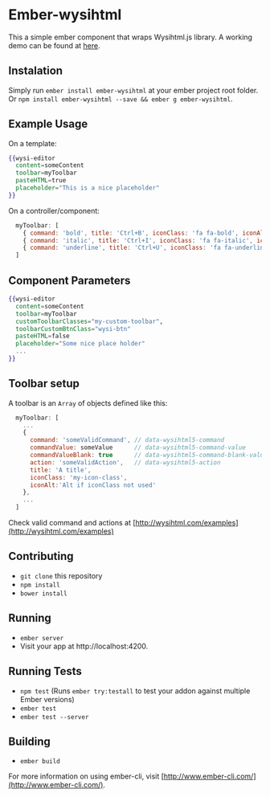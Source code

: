 # Ember-wysihtml

This a simple ember component that wraps Wysihtml.js library.
A working demo can be found at [here](http://marcemira.com/ember-wysihtml).

## Instalation

Simply run `ember install ember-wysihtml` at your ember project root folder.
Or `npm install ember-wysihtml --save && ember g ember-wysihtml`.

## Example Usage

On a template:
```handlebars
{{wysi-editor
  content=someContent
  toolbar=myToolbar
  pasteHTML=true
  placeholder="This is a nice placeholder"
}}
```

On a controller/component:
```javascript
  myToolbar: [
    { command: 'bold', title: 'Ctrl+B', iconClass: 'fa fa-bold', iconAlt:'Bold'},
    { command: 'italic', title: 'Ctrl+I', iconClass: 'fa fa-italic', iconAlt:'Italic' },
    { command: 'underline', title: 'Ctrl+U', iconClass: 'fa fa-underline', iconAlt:'Underline' }
  ]
```

## Component Parameters
```handlebars
{{wysi-editor
  content=someContent
  toolbar=myToolbar
  customToolbarClasses="my-custom-toolbar",
  toolbarCustomBtnClass="wysi-btn"
  pasteHTML=false
  placeholder="Some nice place holder"
  ...  
}}
```

## Toolbar setup

A toolbar is an `Array` of objects defined like this:

```javascript
  myToolbar: [
    ...
    { 
      command: 'someValidCommand', // data-wysihtml5-command
      commandValue: someValue      // data-wysihtml5-command-value
      commandValueBlank: true      // data-wysihtml5-command-blank-value (boolean)
      action: 'someValidAction',   // data-wysihtml5-action
      title: 'A title',
      iconClass: 'my-icon-class', 
      iconAlt:'Alt if iconClass not used'
    },
    ...
  ]
```

Check valid command and actions at [http://wysihtml.com/examples](http://wysihtml.com/examples)

## Contributing

* `git clone` this repository
* `npm install`
* `bower install`

## Running

* `ember server`
* Visit your app at http://localhost:4200.

## Running Tests

* `npm test` (Runs `ember try:testall` to test your addon against multiple Ember versions)
* `ember test`
* `ember test --server`

## Building

* `ember build`

For more information on using ember-cli, visit [http://www.ember-cli.com/](http://www.ember-cli.com/).
